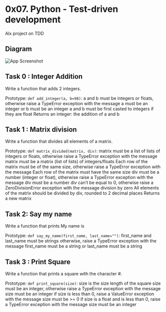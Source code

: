 
# 0x07. Python - Test-driven development

Alx project on TDD
## Diagram

![App Screenshot](https://mattermost.com/wp-content/uploads/2022/03/03_Python_App_Testing@2x-1536x804.webp)


## Task 0 : Integer Addition
Write a function that adds 2 integers.

Prototype: `def add_integer(a, b=98)`:
a and b must be integers or floats, otherwise raise a TypeError exception with the message a must be an integer or b must be an integer
a and b must be first casted to integers if they are float
Returns an integer: the addition of a and b
## Task 1 : Matrix division

Write a function that divides all elements of a matrix.

Prototype: `def matrix_divided(matrix, div)`:
matrix must be a list of lists of integers or floats, otherwise raise a TypeError exception with the message matrix must be a matrix (list of lists) of integers/floats
Each row of the matrix must be of the same size, otherwise raise a TypeError exception with the message Each row of the matrix must have the same size
div must be a number (integer or float), otherwise raise a TypeError exception with the message div must be a number
div can’t be equal to 0, otherwise raise a ZeroDivisionError exception with the message division by zero
All elements of the matrix should be divided by div, rounded to 2 decimal places
Returns a new matrix
## Task 2: Say my name
Write a function that prints My name is <first name> <last name>

Prototype: `def say_my_name(first_name, last_name="")`:
first_name and last_name must be strings otherwise, raise a TypeError exception with the message first_name must be a string or last_name must be a string
## Task 3 : Print Square
Write a function that prints a square with the character #.

Prototype: `def print_square(size)`:
size is the size length of the square
size must be an integer, otherwise raise a TypeError exception with the message size must be an integer
if size is less than 0, raise a ValueError exception with the message size must be >= 0
if size is a float and is less than 0, raise a TypeError exception with the message size must be an integer